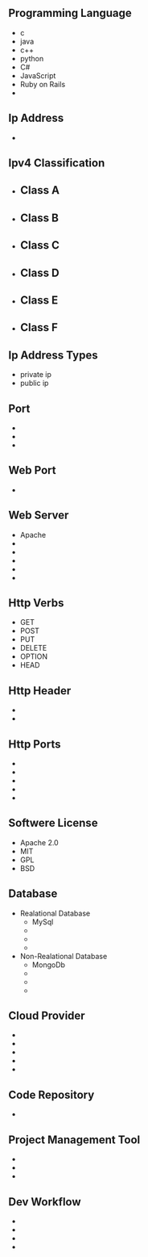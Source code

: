 ## Programming Language
 - c
 - java
 - c++
 - python
 - C#
 - JavaScript
 - Ruby on Rails
 - 
## Ip Address
 - 
## Ipv4 Classification
 - Class A
   - 
 - Class B
   -
 - Class C
   -
 - Class D
   -
 - Class E
   -
 - Class F
   -
## Ip Address Types
 - private ip
 - public ip
## Port
 -
 -
 -
## Web Port
 -
## Web Server
 - Apache
 -
 - 
 - 
 -
 -
## Http Verbs
 - GET
 - POST
 - PUT
 - DELETE
 - OPTION
 - HEAD

## Http Header
 -
 -
## Http Ports
 -
 - 
 - 
 -
 -
## Softwere License
 - Apache 2.0
 - MIT
 - GPL
 - BSD
 
## Database
 - Realational Database
   - MySql
   -
   -
   -
 - Non-Realational Database
   - MongoDb
   - 
   -
   -
## Cloud Provider
 -
 -
 -
 -
 -
## Code Repository
 -
## Project Management Tool
 -
 -
 -
## Dev Workflow
 -
 -
 -
 -




